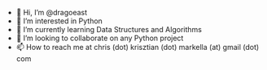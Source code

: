 - 👋 Hi, I’m @dragoeast
- 👀 I’m interested in Python
- 🌱 I’m currently learning Data Structures and Algorithms
- 💞️ I’m looking to collaborate on any Python project
- 📫 How to reach me at chris (dot) krisztian (dot) markella (at) gmail (dot) com

<!---
dragoeast/dragoeast is a ✨ special ✨ repository because its `README.md` (this file) appears on your GitHub profile.
You can click the Preview link to take a look at your changes.
--->
